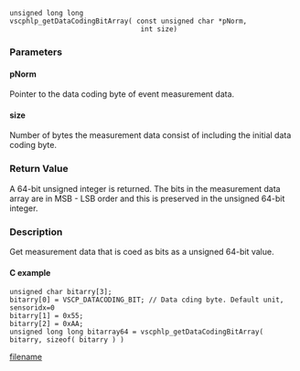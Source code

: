 

```clike
unsigned long long 
vscphlp_getDataCodingBitArray( const unsigned char *pNorm,
                                int size)
```

### Parameters

#### pNorm
Pointer to the data coding byte of event measurement data.

#### size
Number of bytes the measurement data consist of including the initial data coding byte.


### Return Value
A 64-bit unsigned integer is returned. The bits in the measurement data array are in MSB - LSB order and this is preserved in the unsigned 64-bit integer. 

### Description
Get measurement data that is coed as bits as a unsigned 64-bit value. 

#### C example

```clike
unsigned char bitarry[3];
bitarry[0] = VSCP_DATACODING_BIT; // Data cding byte. Default unit, sensoridx=0
bitarry[1] = 0x55;
bitarry[2] = 0xAA;
unsigned long long bitarray64 = vscphlp_getDataCodingBitArray( bitarry, sizeof( bitarry ) )
```



[filename](./bottom_copyright.md ':include')